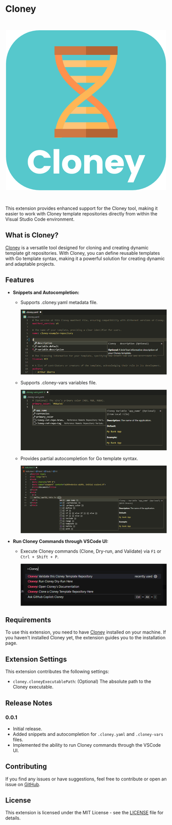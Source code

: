 # Cloney

<br>
<p align="center">
  <img src="images/cloney-logo-rounded.png">
</p>
<br>

This extension provides enhanced support for the Cloney tool, making it easier to work with Cloney template repositories directly from within the Visual Studio Code environment.

## What is Cloney?

[Cloney](https://arthursudbrackibarra.github.io/cloney-documentation) is a versatile tool designed for cloning and creating dynamic template git repositories. With Cloney, you can define reusable templates with Go template syntax, making it a powerful solution for creating dynamic and adaptable projects.

## Features

- **Snippets and Autocompletion:**

  - Supports .cloney.yaml metadata file.

    ![Metadata File Snippets](images/demo/metadata-file-snippets.png)

  - Supports .cloney-vars variables file.

    ![Variables File Snippets](images/demo/variables-file-snippets.png)

  - Provides partial autocompletion for Go template syntax.

    ![Go Template Autocompletion](images/demo/go-template-autocompletion.png)

- **Run Cloney Commands through VSCode UI:**

  - Execute Cloney commands (Clone, Dry-run, and Validate) via `F1` or `Ctrl + Shift + P`.

    ![Run Cloney Commands](images/demo/run-cloney-commands.png)

## Requirements

To use this extension, you need to have [Cloney](https://arthursudbrackibarra.github.io/cloney-documentation/getting-started/#installing-cloney) installed on your machine. If you haven't installed Cloney yet, the extension guides you to the installation page.

## Extension Settings

This extension contributes the following settings:

- `cloney.cloneyExecutablePath`: (Optional) The absolute path to the Cloney executable.

## Release Notes

### 0.0.1

- Initial release.
- Added snippets and autocompletion for `.cloney.yaml` and `.cloney-vars` files.
- Implemented the ability to run Cloney commands through the VSCode UI.

## Contributing

If you find any issues or have suggestions, feel free to contribute or open an issue on [GitHub](https://github.com/ArthurSudbrackIbarra/cloney-vscode-extension).

## License

This extension is licensed under the MIT License - see the [LICENSE](LICENSE) file for details.
